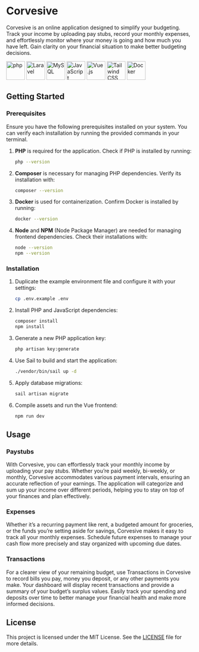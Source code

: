 # Corvesive

Corvesive is an online application designed to simplify your budgeting. Track your income by uploading pay stubs, record your monthly expenses, and effortlessly monitor where your money is going and how much you have left. Gain clarity on your financial situation to make better budgeting decisions.

<div>
	<img width="50" src="https://user-images.githubusercontent.com/25181517/183570228-6a040b9f-3ddf-47a2-a201-743121dac664.png" alt="php" title="php"/>
	<img width="50" src="https://github.com/marwin1991/profile-technology-icons/assets/25181517/afcf1c98-544e-41fb-bf44-edba5e62809a" alt="Laravel" title="Laravel"/>
	<img width="50" src="https://user-images.githubusercontent.com/25181517/183896128-ec99105a-ec1a-4d85-b08b-1aa1620b2046.png" alt="MySQL" title="MySQL"/>
	<img width="50" src="https://user-images.githubusercontent.com/25181517/117447155-6a868a00-af3d-11eb-9cfe-245df15c9f3f.png" alt="JavaScript" title="JavaScript"/>
	<img width="50" src="https://user-images.githubusercontent.com/25181517/117448124-a2da9800-af3e-11eb-85d2-bd1b69b65603.png" alt="Vue.js" title="Vue.js"/>
	<img width="50" src="https://user-images.githubusercontent.com/25181517/202896760-337261ed-ee92-4979-84c4-d4b829c7355d.png" alt="Tailwind CSS" title="Tailwind CSS"/>
	<img width="50" src="https://user-images.githubusercontent.com/25181517/117207330-263ba280-adf4-11eb-9b97-0ac5b40bc3be.png" alt="Docker" title="Docker"/>
</div>

## Getting Started

### Prerequisites

Ensure you have the following prerequisites installed on your system. You can verify each installation by running the provided commands in your terminal.

1. **PHP** is required for the application. Check if PHP is installed by running:

	```bash
	php --version
	```

2. **Composer** is necessary for managing PHP dependencies. Verify its installation with:

	```bash
	composer --version
	```

3. **Docker** is used for containerization. Confirm Docker is installed by running:

	```bash
	docker --version
	```

4. **Node** and **NPM** (Node Package Manager) are needed for managing frontend dependencies. Check their installations with:

	```bash
	node --version
	npm --version
	```

### Installation

1. Duplicate the example environment file and configure it with your settings:

	```bash
	cp .env.example .env
	```

2. Install PHP and JavaScript dependencies:

	```bash
	composer install
	npm install
	```

3. Generate a new PHP application key:

	```bash
	php artisan key:generate
	```

4. Use Sail to build and start the application:

	```bash
	./vendor/bin/sail up -d
	```

5. Apply database migrations:

	```bash
	sail artisan migrate
	```

6. Compile assets and run the Vue frontend:

	```bash
	npm run dev
	```

## Usage

### Paystubs

With Corvesive, you can effortlessly track your monthly income by uploading your pay stubs. Whether you’re paid weekly, bi-weekly, or monthly, Corvesive accommodates various payment intervals, ensuring an accurate reflection of your earnings. The application will categorize and sum up your income over different periods, helping you to stay on top of your finances and plan effectively.

### Expenses

Whether it’s a recurring payment like rent, a budgeted amount for groceries, or the funds you’re setting aside for savings, Corvesive makes it easy to track all your monthly expenses. Schedule future expenses to manage your cash flow more precisely and stay organized with upcoming due dates.

### Transactions

For a clearer view of your remaining budget, use Transactions in Corvesive to record bills you pay, money you deposit, or any other payments you make. Your dashboard will display recent transactions and provide a summary of your budget’s surplus values. Easily track your spending and deposits over time to better manage your financial health and make more informed decisions.

## License

This project is licensed under the MIT License. See the [LICENSE](LICENSE.txt) file for more details.

